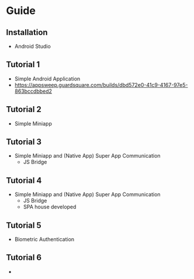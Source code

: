 # Guide

## Installation
* Android Studio

## Tutorial 1
* Simple Android Application
* https://appsweep.guardsquare.com/builds/dbd572e0-41c9-4167-97e5-863bccdbbed2

## Tutorial 2
* Simple Miniapp

## Tutorial 3
* Simple Miniapp and (Native App) Super App Communication
  * JS Bridge
  
## Tutorial 4
* Simple Miniapp and (Native App) Super App Communication
  * JS Bridge
  * SPA house developed 
  
## Tutorial 5
* Biometric Authentication


## Tutorial 6
* 

